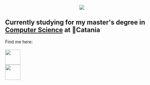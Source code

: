 <html>
  <body>
    <p align="center">
      <img src="https://capsule-render.vercel.app/api?text=Hey%20Everyone!&animation=fadeIn&type=waving&color=gradient&height=100"/>
    </p>
    <h2>
      Currently studying for my master's degree in <a href="https://web.dmi.unict.it/corsi/lm-18">Computer Science</a> at 📍Catania
    </h2>
    Find me here: <br><br>
    <div style="display: inline; justify-content: center; align-items: center;">
      <a href="https://www.instagram.com/giada_margarone/"><img height="50" src="https://upload.wikimedia.org/wikipedia/commons/thumb/a/a5/Instagram_icon.png/600px-Instagram_icon.png" style="display: block;"/>
      </a>
    </div>
    <div style="display: inline; justify-content: center; align-items: center;">
      <a href="https://www.linkedin.com/in/giada-margarone-352510240/"><img height="50" src="https://cdn1.iconfinder.com/data/icons/logotypes/32/circle-linkedin-512.png" style="display: block;"/>
      </a>
    </div>
  </body>
</html>


